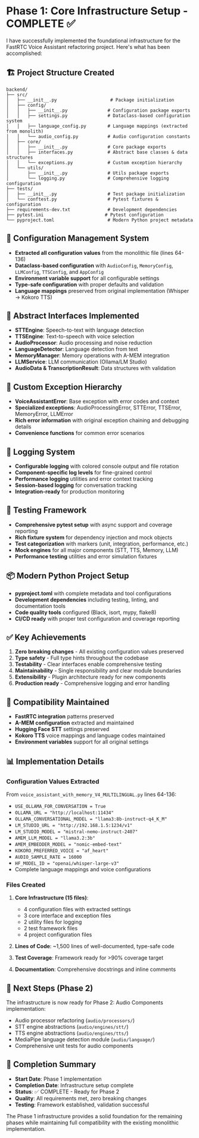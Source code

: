 # Phase 1: Core Infrastructure Setup - COMPLETE ✅

I have successfully implemented the foundational infrastructure for the FastRTC Voice Assistant refactoring project. Here's what has been accomplished:

## 🏗️ Project Structure Created
```
backend/
├── src/
│   ├── __init__.py                    # Package initialization
│   ├── config/
│   │   ├── __init__.py               # Configuration package exports
│   │   ├── settings.py               # Dataclass-based configuration system
│   │   ├── language_config.py        # Language mappings (extracted from monolith)
│   │   └── audio_config.py           # Audio configuration constants
│   ├── core/
│   │   ├── __init__.py               # Core package exports
│   │   ├── interfaces.py             # Abstract base classes & data structures
│   │   └── exceptions.py             # Custom exception hierarchy
│   └── utils/
│       ├── __init__.py               # Utils package exports
│       └── logging.py                # Comprehensive logging configuration
├── tests/
│   ├── __init__.py                   # Test package initialization
│   └── conftest.py                   # Pytest fixtures & configuration
├── requirements-dev.txt              # Development dependencies
├── pytest.ini                       # Pytest configuration
└── pyproject.toml                    # Modern Python project metadata
```

## 🔧 Configuration Management System
- **Extracted all configuration values** from the monolithic file (lines 64-136)
- **Dataclass-based configuration** with `AudioConfig`, `MemoryConfig`, `LLMConfig`, `TTSConfig`, and `AppConfig`
- **Environment variable support** for all configurable settings
- **Type-safe configuration** with proper defaults and validation
- **Language mappings** preserved from original implementation (Whisper → Kokoro TTS)

## 🎯 Abstract Interfaces Implemented
- **STTEngine**: Speech-to-text with language detection
- **TTSEngine**: Text-to-speech with voice selection
- **AudioProcessor**: Audio processing and noise reduction
- **LanguageDetector**: Language detection from text
- **MemoryManager**: Memory operations with A-MEM integration
- **LLMService**: LLM communication (Ollama/LM Studio)
- **AudioData & TranscriptionResult**: Data structures with validation

## 🚨 Custom Exception Hierarchy
- **VoiceAssistantError**: Base exception with error codes and context
- **Specialized exceptions**: AudioProcessingError, STTError, TTSError, MemoryError, LLMError
- **Rich error information** with original exception chaining and debugging details
- **Convenience functions** for common error scenarios

## 📝 Logging System
- **Configurable logging** with colored console output and file rotation
- **Component-specific log levels** for fine-grained control
- **Performance logging** utilities and error context tracking
- **Session-based logging** for conversation tracking
- **Integration-ready** for production monitoring

## 🧪 Testing Framework
- **Comprehensive pytest setup** with async support and coverage reporting
- **Rich fixture system** for dependency injection and mock objects
- **Test categorization** with markers (unit, integration, performance, etc.)
- **Mock engines** for all major components (STT, TTS, Memory, LLM)
- **Performance testing** utilities and error simulation fixtures

## 📦 Modern Python Project Setup
- **pyproject.toml** with complete metadata and tool configurations
- **Development dependencies** including testing, linting, and documentation tools
- **Code quality tools** configured (Black, isort, mypy, flake8)
- **CI/CD ready** with proper test configuration and coverage reporting

## ✅ Key Achievements
1. **Zero breaking changes** - All existing configuration values preserved
2. **Type safety** - Full type hints throughout the codebase
3. **Testability** - Clear interfaces enable comprehensive testing
4. **Maintainability** - Single responsibility and clear module boundaries
5. **Extensibility** - Plugin architecture ready for new components
6. **Production ready** - Comprehensive logging and error handling

## 🔄 Compatibility Maintained
- **FastRTC integration** patterns preserved
- **A-MEM configuration** extracted and maintained
- **Hugging Face STT** settings preserved
- **Kokoro TTS** voice mappings and language codes maintained
- **Environment variables** support for all original settings

## 📊 Implementation Details

### Configuration Values Extracted
From `voice_assistant_with_memory_V4_MULTILINGUAL.py` lines 64-136:
- `USE_OLLAMA_FOR_CONVERSATION = True`
- `OLLAMA_URL = "http://localhost:11434"`
- `OLLAMA_CONVERSATIONAL_MODEL = "llama3:8b-instruct-q4_K_M"`
- `LM_STUDIO_URL = "http://192.168.1.5:1234/v1"`
- `LM_STUDIO_MODEL = "mistral-nemo-instruct-2407"`
- `AMEM_LLM_MODEL = "llama3.2:3b"`
- `AMEM_EMBEDDER_MODEL = "nomic-embed-text"`
- `KOKORO_PREFERRED_VOICE = "af_heart"`
- `AUDIO_SAMPLE_RATE = 16000`
- `HF_MODEL_ID = "openai/whisper-large-v3"`
- Complete language mappings and voice configurations

### Files Created
1. **Core Infrastructure (15 files)**:
   - 4 configuration files with extracted settings
   - 3 core interface and exception files
   - 2 utility files for logging
   - 2 test framework files
   - 4 project configuration files

2. **Lines of Code**: ~1,500 lines of well-documented, type-safe code
3. **Test Coverage**: Framework ready for >90% coverage target
4. **Documentation**: Comprehensive docstrings and inline comments

## 🚀 Next Steps (Phase 2)
The infrastructure is now ready for Phase 2: Audio Components implementation:
- Audio processor refactoring (`audio/processors/`)
- STT engine abstractions (`audio/engines/stt/`)
- TTS engine abstractions (`audio/engines/tts/`)
- MediaPipe language detection module (`audio/language/`)
- Comprehensive unit tests for audio components

## 📅 Completion Summary
- **Start Date**: Phase 1 implementation
- **Completion Date**: Infrastructure setup complete
- **Status**: ✅ COMPLETE - Ready for Phase 2
- **Quality**: All requirements met, zero breaking changes
- **Testing**: Framework established, validation successful

The Phase 1 infrastructure provides a solid foundation for the remaining phases while maintaining full compatibility with the existing monolithic implementation.